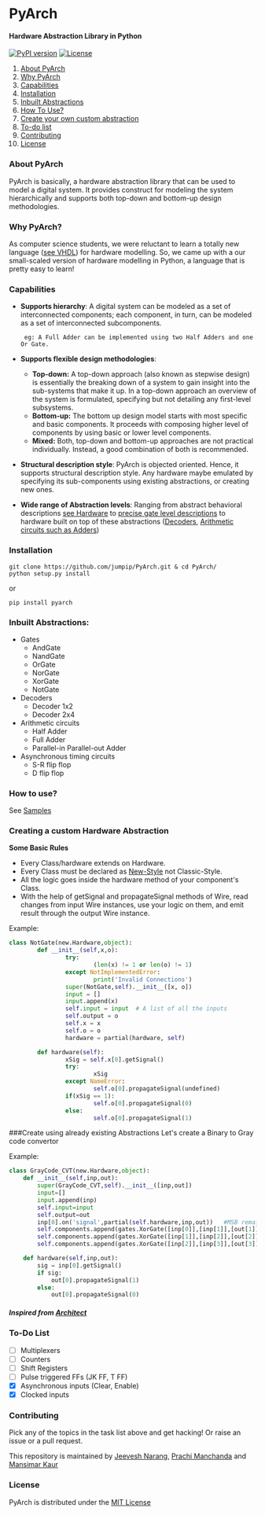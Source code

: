 # PyArch
#### Hardware Abstraction Library in Python 
[![PyPI version](https://badge.fury.io/py/pyarch.svg)](https://badge.fury.io/py/pyarch)
[![License](http://img.shields.io/:license-mit-blue.svg)](http://doge.mit-license.org)


1. [About PyArch](#about-pyarch)
2. [Why PyArch](#why-pyarch)
3. [Capabilities](#capabilities)
4. [Installation](#installation)
5. [Inbuilt Abstractions](#inbuilt-abstractions)
6. [How To Use?](#how-to-use)
7. [Create your own custom abstraction](#creating-a-custom-hardware-abstraction)
8. [To-do list](#to-do-list)
9. [Contributing](#contributing)
10. [License](LICENSE)

### About PyArch
PyArch is basically, a hardware abstraction library that can be used to model a digital system. It provides construct for modeling the system hierarchically and supports both top-down and bottom-up design methodologies. 

### Why PyArch?
As computer science students, we were reluctant to learn a totally new language ([see VHDL](https://en.wikipedia.org/wiki/VHDL)) for hardware modelling. So, we came up with a our small-scaled version of hardware modelling in Python, a language that is pretty easy to learn!

### Capabilities
-  __Supports hierarchy__: A digital system can be modeled as a set of interconnected components; each component, in turn, can be modeled as a set of interconnected subcomponents.

        eg: A Full Adder can be implemented using two Half Adders and one Or Gate.
        
- __Supports flexible design methodologies__:
  - **Top-down:** A top-down approach (also known as stepwise design) is essentially the breaking down of a system to gain insight into the sub-systems that make it up. In a top-down approach an overview of the system is formulated, specifying but not detailing any first-level subsystems.
  - **Bottom-up:** The bottom up design model starts with most specific and basic components. It proceeds with composing higher level of components by using basic or lower level components.
  - **Mixed:** Both, top-down and bottom-up approaches are not practical individually. Instead, a good combination of both is recommended.

- __Structural description style__: PyArch is objected oriented. Hence, it supports structural description style. Any hardware maybe emulated by specifying its sub-components using existing abstractions, or creating new ones.

- __Wide range of Abstraction levels__: Ranging from abstract behavioral descriptions [see Hardware](utils/new.py) to [precise gate level descriptions](combinational/gates.py) to hardware built on top of these abstractions ([Decoders](combinational/decoders.py), [Arithmetic circuits such as Adders](combinational/arithmetics.py))

### Installation
```
git clone https://github.com/jumpip/PyArch.git & cd PyArch/
python setup.py install
```
   
   or 
   
```
pip install pyarch
```
        
### Inbuilt Abstractions:
- Gates
  - AndGate
  - NandGate
  - OrGate
  - NorGate
  - XorGate
  - NotGate
- Decoders
  - Decoder 1x2
  - Decoder 2x4
- Arithmetic circuits
  - Half Adder
  - Full Adder
  - Parallel-in Parallel-out Adder
- Asynchronous timing circuits
  - S-R flip flop
  - D flip flop

### How to use?
See [Samples](samples/)

### Creating a custom Hardware Abstraction

**Some Basic Rules**
- Every Class/hardware extends on Hardware.
- Every Class must be declared as [New-Style](https://docs.python.org/2/reference/datamodel.html#new-style-and-classic-classes) not Classic-Style. 
- All the logic goes inside the hardware method of your component's Class.
- With the help of getSignal and propagateSignal methods of Wire, read changes from input Wire instances, use your logic on them, and emit result through the output Wire instance.

Example:  
```python
class NotGate(new.Hardware,object):
        def __init__(self,x,o):
                try:
                        (len(x) != 1 or len(o) != 1)
                except NotImplementedError:
                        print('Invalid Connections')
                super(NotGate,self).__init__([x, o])
                input = []      
                input.append(x)      
                self.input = input  # A list of all the inputs   
                self.output = o   
                self.x = x
                self.o = o
                hardware = partial(hardware, self)

        def hardware(self):
                xSig = self.x[0].getSignal()
                try:
                        xSig
                except NameError:
                        self.o[0].propagateSignal(undefined)
                if(xSig == 1):
                        self.o[0].propagateSignal(0)
                else:
                        self.o[0].propagateSignal(1)
```
###Create using already existing Abstractions
Let's create a Binary to Gray code convertor  

Example:
```python
class GrayCode_CVT(new.Hardware,object):
    def __init__(self,inp,out):
        super(GrayCode_CVT,self).__init__([inp,out])
        input=[]
        input.append(inp)   
        self.input=input
        self.output=out
        inp[0].on('signal',partial(self.hardware,inp,out))   #MSB remains same after conversion
        self.components.append(gates.XorGate([inp[0]],[inp[1]],[out[1]]))  
        self.components.append(gates.XorGate([inp[1]],[inp[2]],[out[2]]))
        self.components.append(gates.XorGate([inp[2]],[inp[3]],[out[3]]))

    def hardware(self,inp,out):
        sig = inp[0].getSignal()
        if sig:
            out[0].propagateSignal(1)
        else:
            out[0].propagateSignal(0)
```
##### Inspired from [Architect](https://github.com/mbad0la/Architect)

### To-Do List
- [ ] Multiplexers
- [ ] Counters
- [ ] Shift Registers
- [ ] Pulse triggered FFs (JK FF, T FF)
- [x] Asynchronous inputs (Clear, Enable)
- [x] Clocked inputs

### Contributing
Pick any of the topics in the task list above and get hacking! Or raise an issue or a pull request.

This repository is maintained by [Jeevesh Narang](https://github.com/JeeveshN), [Prachi Manchanda](https://github.com/prachi1210) and [Mansimar Kaur](https://github.com/mansimarkaur)
### License
PyArch is distributed under the [MIT License](LICENSE)

